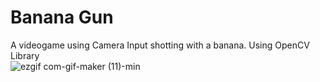 # Banana Gun

A videogame using Camera Input shotting with a banana. Using OpenCV Library <br/>
![ezgif com-gif-maker (11)-min](https://user-images.githubusercontent.com/50857082/190271015-1015a004-2ec6-468c-be57-394f10cd8b16.gif)
